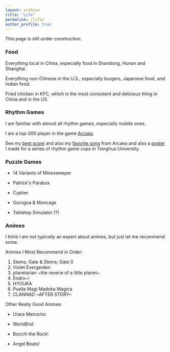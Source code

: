 ```yaml
---
layout: archive
title: "Life"
permalink: /life/
author_profile: true
---
```


This page is still under construction.

### Food

Everything local in China, especially food in Shandong, Hunan and Shanghai.

Everything non-Chinese in the U.S., especially burgers, Japanese food, and Indian food.

Fried chicken in KFC, which is the most consistent and delicious thing in China and in the US.

### Rhythm Games

I am familiar with almost all rhythm games, especially mobile ones.

I am a top-200 player in the game [Arcaea](https://arcaea.lowiro.com/).

See my [best score](/../images/testify.jpg) and also my [favorite song](/../images/corps.jpg) from Arcaea and also a [poster](tusile.pdf) I made for a series of rhythm game cups in Tsinghua University.

### Puzzle Games

- 14 Variants of Minesweeper

+ Patrick's Parabox

+ Cypher

+ Gorogoa & Moncage

+ Tabletop Simulator (?)

### Animes

I think I am not typically an expert about animes, but just let me recommend some.

Animes I Most Recommend in Order:

1. Steins; Gate & Steins; Gate 0
2. Violet Evergarden
3. planetarian ~the reverie of a little planet~
4. Endro~!
5. HYOUKA
6. Puella Magi Madoka Magica
7. CLANNAD ~AFTER STORY~

Other Really Good Animes:

+ Urara Meirocho

+ WorldEnd

+ Bocchi the Rock!

+ Angel Beats!


